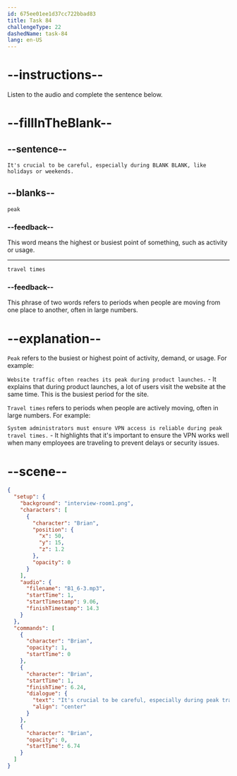 ```yaml
---
id: 675ee01ee1d37cc722bbad83
title: Task 84
challengeType: 22
dashedName: task-84
lang: en-US
---
```


<!-- (Audio) Brian: It's crucial to be careful, especially during peak travel times, like holidays or weekends. -->

# --instructions--

Listen to the audio and complete the sentence below.

# --fillInTheBlank--

## --sentence--

`It's crucial to be careful, especially during BLANK BLANK, like holidays or weekends.`

## --blanks--

`peak`

### --feedback--

This word means the highest or busiest point of something, such as activity or usage.

---

`travel times`

### --feedback--

This phrase of two words refers to periods when people are moving from one place to another, often in large numbers.

# --explanation--

`Peak` refers to the busiest or highest point of activity, demand, or usage. For example:

`Website traffic often reaches its peak during product launches.` - It explains that during product launches, a lot of users visit the website at the same time. This is the busiest period for the site.

`Travel times` refers to periods when people are actively moving, often in large numbers. For example:

`System administrators must ensure VPN access is reliable during peak travel times.` - It highlights that it's important to ensure the VPN works well when many employees are traveling to prevent delays or security issues.

# --scene--

```json
{
  "setup": {
    "background": "interview-room1.png",
    "characters": [
      {
        "character": "Brian",
        "position": {
          "x": 50,
          "y": 15,
          "z": 1.2
        },
        "opacity": 0
      }
    ],
    "audio": {
      "filename": "B1_6-3.mp3",
      "startTime": 1,
      "startTimestamp": 9.06,
      "finishTimestamp": 14.3
    }
  },
  "commands": [
    {
      "character": "Brian",
      "opacity": 1,
      "startTime": 0
    },
    {
      "character": "Brian",
      "startTime": 1,
      "finishTime": 6.24,
      "dialogue": {
        "text": "It's crucial to be careful, especially during peak travel times like holidays or weekends.",
        "align": "center"
      }
    },
    {
      "character": "Brian",
      "opacity": 0,
      "startTime": 6.74
    }
  ]
}
```
